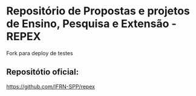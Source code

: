 # Repositório de Propostas e projetos de Ensino, Pesquisa e Extensão - REPEX
Fork para deploy de testes

## Repositótio oficial:
https://github.com/IFRN-SPP/repex

